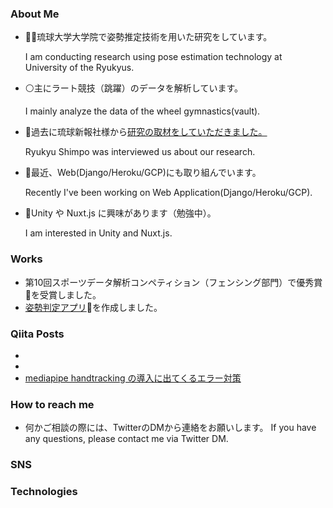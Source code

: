 <!--
**ai-coach-eiji/ai-coach-eiji** is a ✨ _special_ ✨ repository because its `README.md` (this file) appears on your GitHub profile.

Here are some ideas to get you started:

- 🔭 I’m currently working on ...
- 🌱 I’m currently learning ...
- 👯 I’m looking to collaborate on ...
- 🤔 I’m looking for help with ...
- 💬 Ask me about ...
- 📫 How to reach me: ...
- 😄 Pronouns: ...
- ⚡ Fun fact: ...
-->

### About Me

- 🧑‍🎓琉球大学大学院で姿勢推定技術を用いた研究をしています。

    I am conducting research using pose estimation technology at University of the Ryukyus.


- ⚪主にラート競技（跳躍）のデータを解析しています。

    I mainly analyze the data of the wheel gymnastics(vault).
 

- 📰過去に琉球新報社様から[研究の取材をしていただきました。](https://ryukyushimpo.jp/news/entry-985832.html)

    Ryukyu Shimpo was interviewed us about our research.
 

- 🔆最近、Web(Django/Heroku/GCP)にも取り組んでいます。

    Recently I've been working on Web Application(Django/Heroku/GCP).
 

- 🔰Unity や Nuxt.js に興味があります（勉強中）。

    I am interested in Unity and Nuxt.js.


### Works

- 第10回スポーツデータ解析コンペティション（フェンシング部門）で優秀賞🥇を受賞しました。
- [姿勢判定アプリ](https://ai-coach-eiji-handstand-v2.herokuapp.com/)🤸を作成しました。


### Qiita Posts

-
-
- [mediapipe handtracking の導入に出てくるエラー対策](https://qiita.com/soyeiji1220/items/732d125a35dd26d89036)


### How to reach me

- 何かご相談の際には、TwitterのDMから連絡をお願いします。
  If you have any questions, please contact me via Twitter DM. 


### SNS
      

### Technologies
